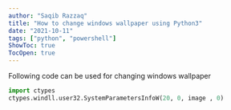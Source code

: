 ```yaml
---
author: "Saqib Razzaq"
title: "How to change windows wallpaper using Python3"
date: "2021-10-11"
tags: ["python", "powershell"]
ShowToc: true
TocOpen: true
---
```


Following code can be used for changing windows wallpaper

```python
import ctypes
ctypes.windll.user32.SystemParametersInfoW(20, 0, image , 0)
```